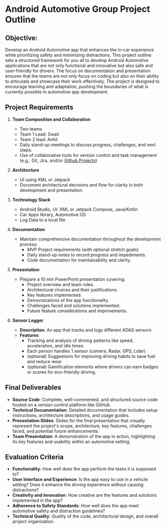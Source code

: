 # Android Automotive Group Project Outline
 
## Objective:
Develop an Android Automotive app that enhances the in-car experience while prioritizing safety and minimizing distractions.
This project outline sets a structured framework for you all to develop Android Automotive applications that are not only functional and innovative but also safe and user-friendly for drivers. The focus on documentation and presentation ensures that the teams are not only focus on coding but also on their ability to articulate and showcase their work effectively. The project is designed to encourage learning and adaptation, pushing the boundaries of what is currently possible in automotive app development.
 
## Project Requirements
 
1. **Team Composition and Collaboration**
   - Two teams 
   - Team 1 Lead: Swati
   - Team 2 lead: Anhil
   - Daily stand-up meetings to discuss progress, challenges, and next steps.
   - Use of collaborative tools for version control and task management (e.g., Git, Jira, and/or [Github Projects](https://docs.github.com/en/issues/planning-and-tracking-with-projects/learning-about-projects/quickstart-for-projects))
 
2. **Architecture**
   - UI using XML or Jetpack
   - Document architectural decisions and flow for clarity in both development and presentation.
 
3. **Technology Stack**
   - Android Studio, UI: XML or Jetpack Compose, Java/Kotlin
   - Car Apps library, Automotive OS
   - Log Data to a local file
 
4. **Documentation**
   - Maintain comprehensive documentation throughout the development process:
     - MVP Project requirements (with optional stretch goals)
     - Daily stand-up notes to record progress and impediments.
     - Code documentation for maintainability and clarity.
 
5. **Presentation**
   - Prepare a 10 min PowerPoint presentation covering:
     - Project overview and team roles.
     - Architectural choices and their justifications.
     - Key features implemented.
     - Demonstrations of the app functionality.
     - Challenges faced and solutions implemented.
     - Future feature considerations and improvements.
 
5. **Sensor Logger**
    - **Description**: An app that tracks and logs different ADAS sensors 
    - **Features**:
        - Tracking and analysis of driving patterns like speed, acceleration, and idle times.
        - Each person handles 1 sensor (camera, Radar, GPS, Lidar)
        - (optional) Suggestions for improving driving habits to save fuel and reduce wear.
        - (optional) Gamification elements where drivers can earn badges or scores for eco-friendly driving.
 
## Final Deliverables
- **Source Code**: Complete, well-commented, and structured source code hosted on a version control platform like GitHub.
- **Technical Documentation**: Detailed documentation that includes setup instructions, architecture descriptions, and usage guides.
- **Presentation Slides**: Slides for the final presentation that visually represent the project's scope, architecture, key features, challenges faced, and potential future enhancements.
- **Team Presentation**: A demonstration of the app in action, highlighting its key features and usability within an automotive setting.
 
## Evaluation Criteria
- **Functionality**: How well does the app perform the tasks it is supposed to?
- **User Interface and Experience**: Is the app easy to use in a vehicle setting? Does it enhance the driving experience without causing distractions?
- **Creativity and Innovation**: How creative are the features and solutions implemented in the app?
- **Adherence to Safety Standards**: How well does the app meet automotive safety and distraction guidelines?
- **Technical Quality**: Quality of the code, architectural design, and overall project organization.
 